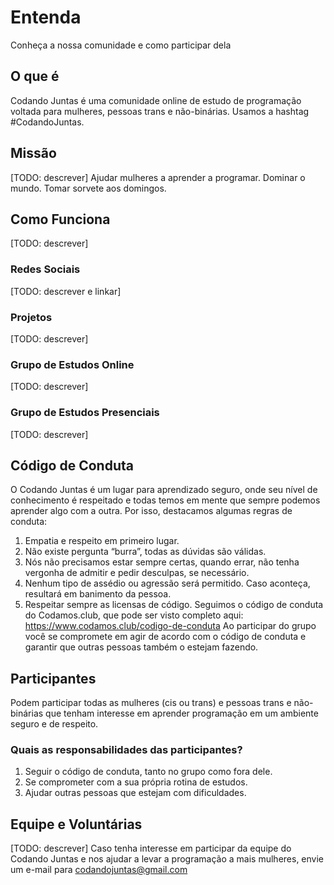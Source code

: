# Entenda
Conheça a nossa comunidade e como participar dela

## O que é
Codando Juntas é uma comunidade online de estudo de programação voltada para mulheres, pessoas trans e não-binárias. Usamos a hashtag #CodandoJuntas.

## Missão
[TODO: descrever]
Ajudar mulheres a aprender a programar. Dominar o mundo. Tomar sorvete aos domingos. 

## Como Funciona
[TODO: descrever]
### Redes Sociais
[TODO: descrever e linkar]
### Projetos
[TODO: descrever]
### Grupo de Estudos Online
[TODO: descrever]
### Grupo de Estudos Presenciais
[TODO: descrever]


## Código de Conduta
O Codando Juntas é um lugar para aprendizado seguro, onde seu nível de conhecimento é respeitado e todas temos em mente que sempre podemos aprender algo com a outra.
Por isso, destacamos algumas regras de conduta:
1. Empatia e respeito em primeiro lugar.
2. Não existe pergunta “burra”, todas as dúvidas são válidas.
3. Nós não precisamos estar sempre certas, quando errar, não tenha vergonha de admitir e pedir desculpas, se necessário.
4. Nenhum tipo de assédio ou agressão será permitido. Caso aconteça, resultará em banimento da pessoa.
5. Respeitar sempre as licensas de código.
Seguimos o código de conduta do Codamos.club, que pode ser visto completo aqui: https://www.codamos.club/codigo-de-conduta
Ao participar do grupo você se compromete em agir de acordo com o código de conduta e garantir que outras pessoas também o estejam fazendo.

## Participantes
Podem participar todas as mulheres (cis ou trans) e pessoas trans e não-binárias que tenham interesse em aprender programação em um ambiente seguro e de respeito.
### Quais as responsabilidades das participantes?
1. Seguir o código de conduta, tanto no grupo como fora dele.
2. Se comprometer com a sua própria rotina de estudos.
3. Ajudar outras pessoas que estejam com dificuldades.

## Equipe e Voluntárias
[TODO: descrever]
Caso tenha interesse em participar da equipe do Codando Juntas e nos ajudar a levar a programação a mais mulheres, envie um e-mail para codandojuntas@gmail.com
